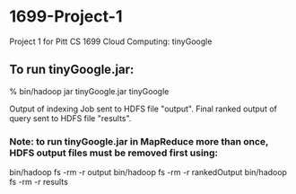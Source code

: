 # 1699-Project-1
Project 1 for Pitt CS 1699 Cloud Computing: tinyGoogle

## To run tinyGoogle.jar: 
% bin/hadoop jar tinyGoogle.jar tinyGoogle

Output of indexing Job sent to HDFS file "output".
Final ranked output of query sent to HDFS file "results".

### Note: to run tinyGoogle.jar in MapReduce more than once, HDFS output files must be removed first using:
bin/hadoop fs -rm -r output
bin/hadoop fs -rm -r rankedOutput
bin/hadoop fs -rm -r results